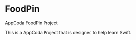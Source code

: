 # FoodPin
AppCoda FoodPin Project

This is a AppCoda Project that is designed to help learn Swift. 
